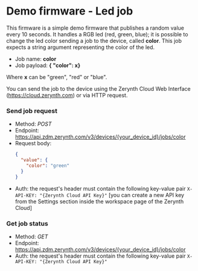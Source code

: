 #  Demo firmware - Led job

This firmware is a simple demo firmware that publishes a random value every 10 seconds.
It handles a RGB led (red, green, blue); it is possible to change the led color sending a job to the device, called **color**.
This job expects a string argument representing the color of the led.

* Job name: **color**
* Job payload: **{ "color": x}**

Where **x** can be "green", "red" or "blue".

You can send the job to the device using the Zerynth Cloud Web Interface (https://cloud.zerynth.com) or via HTTP request.


### Send job request 
* Method: *POST*
* Endpoint: https://api.zdm.zerynth.com/v3/devices/{your_device_id}/jobs/color
* Request body: 
  ```json
  {
    "value": {
      "color": "green"
    }
  }
  ```
* Auth: the request's header must contain the following key-value pair
  ```X-API-KEY: "{Zerynth Cloud API Key}"``` [you can create a new API key from the Settings section inside the workspace page of the Zerynth Cloud]


### Get job status
* Method: *GET*
* Endpoint: https://api.zdm.zerynth.com/v3/devices/{your_device_id}/jobs/color
* Auth: the request's header must contain the following key-value pair
  ```X-API-KEY: "{Zerynth Cloud API Key}"```
  